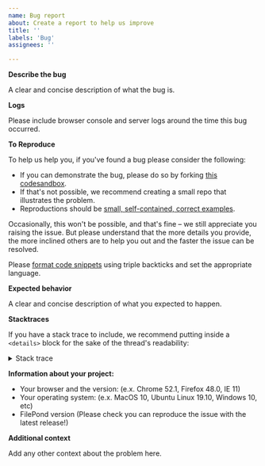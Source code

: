 ```yaml
---
name: Bug report
about: Create a report to help us improve
title: ''
labels: 'Bug'
assignees: ''

---
```


**Describe the bug**

A clear and concise description of what the bug is.


**Logs**

Please include browser console and server logs around the time this bug occurred.


**To Reproduce**

To help us help you, if you've found a bug please consider the following:

* If you can demonstrate the bug, please do so by forking [this codesandbox](https://codesandbox.io/s/vanilla-filepond-2oltb).
* If that's not possible, we recommend creating a small repo that illustrates the problem.
* Reproductions should be [small, self-contained, correct examples](http://sscce.org).

Occasionally, this won't be possible, and that's fine – we still appreciate you raising the issue. But please understand that the more details you provide, the more inclined others are to help you out and the faster the issue can be resolved.

Please [format code snippets](https://help.github.com/articles/creating-and-highlighting-code-blocks/) using triple backticks and set the appropriate language.


**Expected behavior**

A clear and concise description of what you expected to happen.


**Stacktraces**

If you have a stack trace to include, we recommend putting inside a `<details>` block for the sake of the thread's readability:

<details>
  <summary>Stack trace</summary>

  Stack trace goes here...
</details>


**Information about your project:**

- Your browser and the version: (e.x. Chrome 52.1, Firefox 48.0, IE 11)
- Your operating system: (e.x. MacOS 10, Ubuntu Linux 19.10, Windows 10, etc)
- FilePond version (Please check you can reproduce the issue with the latest release!)


**Additional context**

Add any other context about the problem here.
